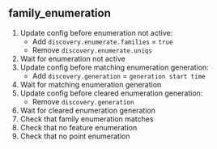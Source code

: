 
## family_enumeration

1. Update config before enumeration not active:
    * Add `discovery.enumerate.families` = `true`
    * Remove `discovery.enumerate.uniqs`
1. Wait for enumeration not active
1. Update config before matching enumeration generation:
    * Add `discovery.generation` = `generation start time`
1. Wait for matching enumeration generation
1. Update config before cleared enumeration generation:
    * Remove `discovery.generation`
1. Wait for cleared enumeration generation
1. Check that family enumeration matches
1. Check that no feature enumeration
1. Check that no point enumeration
